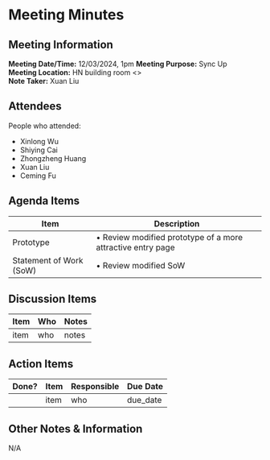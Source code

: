# Meeting Minutes
## Meeting Information
**Meeting Date/Time:** 12/03/2024, 1pm 
**Meeting Purpose:** Sync Up  
**Meeting Location:** HN building room <>  
**Note Taker:** Xuan Liu

## Attendees
People who attended:
- Xinlong Wu
- Shiying Cai
- Zhongzheng Huang
- Xuan Liu
- Ceming Fu

## Agenda Items

Item | Description
---- | ----
Prototype | • Review modified prototype of a more attractive entry page 
Statement of Work (SoW) | • Review modified SoW 

## Discussion Items
Item | Who | Notes |
---- | ---- | ---- |
item | who | notes |


## Action Items
| Done? | Item | Responsible | Due Date |
| ---- | ---- | ---- | ---- |
| | item | who | due_date |

## Other Notes & Information
N/A
